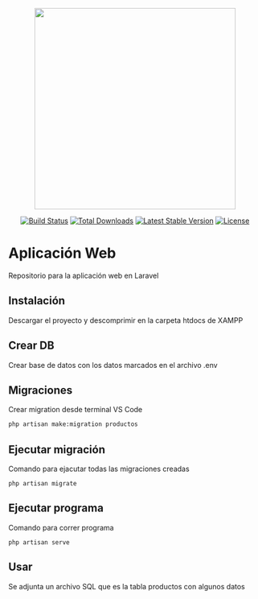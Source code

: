<p align="center"><a href="https://laravel.com" target="_blank"><img src="https://raw.githubusercontent.com/laravel/art/master/logo-lockup/5%20SVG/2%20CMYK/1%20Full%20Color/laravel-logolockup-cmyk-red.svg" width="400"></a></p>

<p align="center">
<a href="https://travis-ci.org/laravel/framework"><img src="https://travis-ci.org/laravel/framework.svg" alt="Build Status"></a>
<a href="https://packagist.org/packages/laravel/framework"><img src="https://img.shields.io/packagist/dt/laravel/framework" alt="Total Downloads"></a>
<a href="https://packagist.org/packages/laravel/framework"><img src="https://img.shields.io/packagist/v/laravel/framework" alt="Latest Stable Version"></a>
<a href="https://packagist.org/packages/laravel/framework"><img src="https://img.shields.io/packagist/l/laravel/framework" alt="License"></a>
</p>

# Aplicación Web

Repositorio para la aplicación web en Laravel

## Instalación

Descargar el proyecto y descomprimir en la carpeta htdocs de XAMPP

## Crear DB

Crear base de datos con los datos marcados en el archivo .env

## Migraciones

Crear migration desde terminal VS Code

```bash
php artisan make:migration productos
```

## Ejecutar migración

Comando para ejacutar todas las migraciones creadas

```
php artisan migrate
```

## Ejecutar programa

Comando para correr programa

```
php artisan serve
```

## Usar

Se adjunta un archivo SQL que es la tabla productos con algunos datos